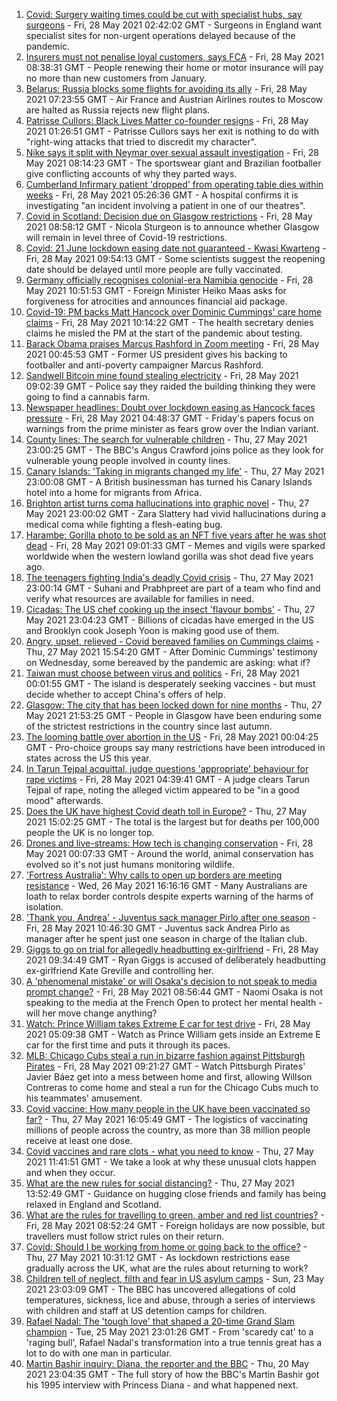 1. [Covid: Surgery waiting times could be cut with specialist hubs, say surgeons](https://www.bbc.co.uk/news/health-57277793) - Fri, 28 May 2021 02:42:02 GMT - Surgeons in England want specialist sites for non-urgent operations delayed because of the pandemic.
2. [Insurers must not penalise loyal customers, says FCA](https://www.bbc.co.uk/news/business-57270415) - Fri, 28 May 2021 08:38:31 GMT - People renewing their home or motor insurance will pay no more than new customers from January.
3. [Belarus: Russia blocks some flights for avoiding its ally](https://www.bbc.co.uk/news/world-europe-57271949) - Fri, 28 May 2021 07:23:55 GMT - Air France and Austrian Airlines routes to Moscow are halted as Russia rejects new flight plans.
4. [Patrisse Cullors: Black Lives Matter co-founder resigns](https://www.bbc.co.uk/news/world-us-canada-57277777) - Fri, 28 May 2021 01:26:51 GMT - Patrisse Cullors says her exit is nothing to do with "right-wing attacks that tried to discredit my character".
5. [Nike says it split with Neymar over sexual assault investigation](https://www.bbc.co.uk/news/world-us-canada-57278258) - Fri, 28 May 2021 08:14:23 GMT - The sportswear giant and Brazilian footballer give conflicting accounts of why they parted ways.
6. [Cumberland Infirmary patient 'dropped' from operating table dies within weeks](https://www.bbc.co.uk/news/uk-england-cumbria-57254855) - Fri, 28 May 2021 05:26:36 GMT - A hospital confirms it is investigating "an incident involving a patient in one of our theatres".
7. [Covid in Scotland: Decision due on Glasgow restrictions](https://www.bbc.co.uk/news/uk-scotland-57267385) - Fri, 28 May 2021 08:58:12 GMT - Nicola Sturgeon is to announce whether Glasgow will remain in level three of Covid-19 restrictions.
8. [Covid: 21 June lockdown easing date not guaranteed - Kwasi Kwarteng](https://www.bbc.co.uk/news/uk-57278879) - Fri, 28 May 2021 09:54:13 GMT - Some scientists suggest the reopening date should be delayed until more people are fully vaccinated.
9. [Germany officially recognises colonial-era Namibia genocide](https://www.bbc.co.uk/news/world-europe-57279008) - Fri, 28 May 2021 10:51:53 GMT - Foreign Minister Heiko Maas asks for forgiveness for atrocities and announces financial aid package.
10. [Covid-19: PM backs Matt Hancock over Dominic Cummings' care home claims](https://www.bbc.co.uk/news/uk-politics-57276006) - Fri, 28 May 2021 10:14:22 GMT - The health secretary denies claims he misled the PM at the start of the pandemic about testing.
11. [Barack Obama praises Marcus Rashford in Zoom meeting](https://www.bbc.co.uk/news/education-57272039) - Fri, 28 May 2021 00:45:53 GMT - Former US president gives his backing to footballer and anti-poverty campaigner Marcus Rashford.
12. [Sandwell Bitcoin mine found stealing electricity](https://www.bbc.co.uk/news/uk-england-birmingham-57280115) - Fri, 28 May 2021 09:02:39 GMT - Police say they raided the building thinking they were going to find a cannabis farm.
13. [Newspaper headlines: Doubt over lockdown easing as Hancock faces pressure](https://www.bbc.co.uk/news/blogs-the-papers-57277286) - Fri, 28 May 2021 04:48:37 GMT - Friday's papers focus on warnings from the prime minister as fears grow over the Indian variant.
14. [County lines: The search for vulnerable children](https://www.bbc.co.uk/news/uk-57271269) - Thu, 27 May 2021 23:00:25 GMT - The BBC's Angus Crawford joins police as they look for vulnerable young people involved in county lines.
15. [Canary Islands: 'Taking in migrants changed my life'](https://www.bbc.co.uk/news/world-europe-57272811) - Thu, 27 May 2021 23:00:08 GMT - A British businessman has turned his Canary Islands hotel into a home for migrants from Africa.
16. [Brighton artist turns coma hallucinations into graphic novel](https://www.bbc.co.uk/news/uk-england-sussex-57206923) - Thu, 27 May 2021 23:00:02 GMT - Zara Slattery had vivid hallucinations during a medical coma while fighting a flesh-eating bug.
17. [Harambe: Gorilla photo to be sold as an NFT five years after he was shot dead](https://www.bbc.co.uk/news/newsbeat-57279486) - Fri, 28 May 2021 09:01:33 GMT - Memes and vigils were sparked worldwide when the western lowland gorilla was shot dead five years ago.
18. [The teenagers fighting India's deadly Covid crisis](https://www.bbc.co.uk/news/world-57275106) - Thu, 27 May 2021 23:00:14 GMT - Suhani and Prabhpreet are part of a team who find and verify what resources are available for families in need.
19. [Cicadas: The US chef cooking up the insect 'flavour bombs'](https://www.bbc.co.uk/news/world-us-canada-57273056) - Thu, 27 May 2021 23:04:23 GMT - Billions of cicadas have emerged in the US and Brooklyn cook Joseph Yoon is making good use of them.
20. [Angry, upset, relieved - Covid bereaved families on Cummings claims](https://www.bbc.co.uk/news/uk-57271249) - Thu, 27 May 2021 15:54:20 GMT - After Dominic Cummings' testimony on Wednesday, some bereaved by the pandemic are asking: what if?
21. [Taiwan must choose between virus and politics](https://www.bbc.co.uk/news/world-asia-57246914) - Fri, 28 May 2021 00:01:55 GMT - The island is desperately seeking vaccines - but must decide whether to accept China's offers of help.
22. [Glasgow: The city that has been locked down for nine months](https://www.bbc.co.uk/news/uk-scotland-glasgow-west-57272876) - Thu, 27 May 2021 21:53:25 GMT - People in Glasgow have been enduring some of the strictest restrictions in the country since last autumn.
23. [The looming battle over abortion in the US](https://www.bbc.co.uk/news/world-us-canada-57208053) - Fri, 28 May 2021 00:04:25 GMT - Pro-choice groups say many restrictions have been introduced in states across the US this year.
24. [In Tarun Tejpal acquittal, judge questions 'appropriate' behaviour for rape victims](https://www.bbc.co.uk/news/world-asia-india-57266447) - Fri, 28 May 2021 04:39:41 GMT - A judge clears Tarun Tejpal of rape, noting the alleged victim appeared to be "in a good mood" afterwards.
25. [Does the UK have highest Covid death toll in Europe?](https://www.bbc.co.uk/news/57268471) - Thu, 27 May 2021 15:02:25 GMT - The total is the largest but for deaths per 100,000 people the UK is no longer top.
26. [Drones and live-streams: How tech is changing conservation](https://www.bbc.co.uk/news/newsbeat-57234398) - Fri, 28 May 2021 00:07:33 GMT - Around the world, animal conservation has evolved so it's not just humans monitoring wildlife.
27. ['Fortress Australia': Why calls to open up borders are meeting resistance](https://www.bbc.co.uk/news/world-australia-57224635) - Wed, 26 May 2021 16:16:16 GMT - Many Australians are loath to relax border controls despite experts warning of the harms of isolation.
28. ['Thank you, Andrea' - Juventus sack manager Pirlo after one season](https://www.bbc.co.uk/sport/football/57268050) - Fri, 28 May 2021 10:46:30 GMT - Juventus sack Andrea Pirlo as manager after he spent just one season in charge of the Italian club.
29. [Giggs to go on trial for allegedly headbutting ex-girlfriend](https://www.bbc.co.uk/news/uk-wales-57280487) - Fri, 28 May 2021 09:34:49 GMT - Ryan Giggs is accused of deliberately headbutting ex-girlfriend Kate Greville and controlling her.
30. [A 'phenomenal mistake' or will Osaka's decision to not speak to media prompt change?](https://www.bbc.co.uk/sport/tennis/57270276) - Fri, 28 May 2021 08:56:44 GMT - Naomi Osaka is not speaking to the media at the French Open to protect her mental health - will her move change anything?
31. [Watch: Prince William takes Extreme E car for test drive](https://www.bbc.co.uk/sport/av/motorsport/57253503) - Fri, 28 May 2021 05:09:38 GMT - Watch as Prince William gets inside an Extreme E car for the first time and puts it through its paces.
32. [MLB: Chicago Cubs steal a run in bizarre fashion against Pittsburgh Pirates](https://www.bbc.co.uk/sport/av/baseball/57281368) - Fri, 28 May 2021 09:21:27 GMT - Watch Pittsburgh Pirates' Javier Báez get into a mess between home and first, allowing Willson Contreras to come home and steal a run for the Chicago Cubs much to his teammates' amusement.
33. [Covid vaccine: How many people in the UK have been vaccinated so far?](https://www.bbc.co.uk/news/health-55274833) - Thu, 27 May 2021 16:05:49 GMT - The logistics of vaccinating millions of people across the country, as more than 38 million people receive at least one dose.
34. [Covid vaccines and rare clots - what you need to know](https://www.bbc.co.uk/news/health-56674796) - Thu, 27 May 2021 11:41:51 GMT - We take a look at why these unusual clots happen and when they occur.
35. [What are the new rules for social distancing?](https://www.bbc.co.uk/news/uk-51506729) - Thu, 27 May 2021 13:52:49 GMT - Guidance on hugging close friends and family has being relaxed in England and Scotland.
36. [What are the rules for travelling to green, amber and red list countries?](https://www.bbc.co.uk/news/explainers-52544307) - Fri, 28 May 2021 08:52:24 GMT - Foreign holidays are now possible, but travellers must follow strict rules on their return.
37. [Covid: Should I be working from home or going back to the office?](https://www.bbc.co.uk/news/business-52567567) - Thu, 27 May 2021 10:31:12 GMT - As lockdown restrictions ease gradually across the UK, what are the rules about returning to work?
38. [Children tell of neglect, filth and fear in US asylum camps](https://www.bbc.co.uk/news/world-us-canada-57149721) - Sun, 23 May 2021 23:03:09 GMT - The BBC has uncovered allegations of cold temperatures, sickness, lice and abuse, through a series of interviews with children and staff at US detention camps for children.
39. [Rafael Nadal: The 'tough love' that shaped a 20-time Grand Slam champion](https://www.bbc.co.uk/sport/tennis/56090941) - Tue, 25 May 2021 23:01:26 GMT - From 'scaredy cat' to a 'raging bull', Rafael Nadal's transformation into a true tennis great has a lot to do with one man in particular.
40. [Martin Bashir inquiry: Diana, the reporter and the BBC](https://www.bbc.co.uk/news/uk-56680229) - Thu, 20 May 2021 23:04:35 GMT - The full story of how the BBC's Martin Bashir got his 1995 interview with Princess Diana - and what happened next.
